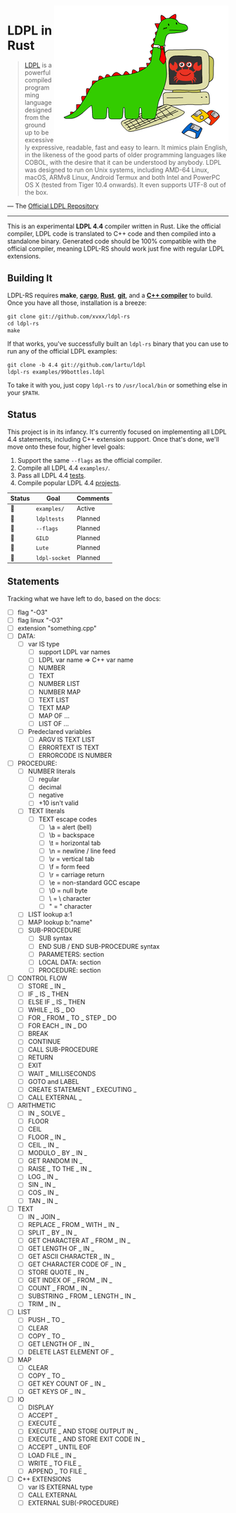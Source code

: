 <img src="img/ldpl-rs.png" alt="LDPL + Rust" align="right">

# LDPL in Rust

> [LDPL][ldpl] is a powerful compiled programming language designed
> from the ground up to be excessively expressive, readable, fast
> and easy to learn. It mimics plain English, in the likeness of the
> good parts of older programming languages like COBOL, with the
> desire that it can be understood by anybody. LDPL was designed to
> run on Unix systems, including AMD-64 Linux, macOS, ARMv8 Linux,
> Android Termux and both Intel and PowerPC OS X (tested from Tiger
> 10.4 onwards). It even supports UTF-8 out of the box.

— The [Official LDPL Repository][ldpl-repo]

---

This is an experimental **LDPL 4.4** compiler written in Rust. Like
the official compiler, LDPL code is translated to C++ code and then
compiled into a standalone binary. Generated code should be 100%
compatible with the official compiler, meaning LDPL-RS should work
just fine with regular LDPL extensions.

## Building It

LDPL-RS requires **make**, [**cargo**][rustup], [**Rust**][rustup],
[**git**][git], and a [**C++ compiler**][cpp-compiler] to build. Once
you have all those, installation is a breeze:

    git clone git://github.com/xvxx/ldpl-rs
    cd ldpl-rs
    make

If that works, you've successfully built an `ldpl-rs` binary that you
can use to run any of the official LDPL examples:

    git clone -b 4.4 git://github.com/lartu/ldpl
    ldpl-rs examples/99bottles.ldpl

To take it with you, just copy `ldpl-rs` to `/usr/local/bin` or
something else in your `$PATH`.

## Status

This project is in its infancy. It's currently focused on implementing
all LDPL 4.4 statements, including C++ extension support. Once that's
done, we'll move onto these four, higher level goals:

1. Support the same `--flags` as the official compiler.
2. Compile all LDPL 4.4 `examples/`.
3. Pass all LDPL 4.4 [tests].
4. Compile popular LDPL 4.4 [projects].

| **Status** | **Goal**      | **Comments** |
| ---------- | ------------- | ------------ |
| 👷         | `examples/`   | Active       |
| 🚧         | `ldpltests`   | Planned      |
| 🚧         | `--flags`     | Planned      |
| 🚧         | `GILD`        | Planned      |
| 🚧         | `Lute`        | Planned      |
| 🚧         | `ldpl-socket` | Planned      |

## Statements

Tracking what we have left to do, based on the docs:

- [ ] flag "-O3"
- [ ] flag linux "-O3"
- [ ] extension "something.cpp"
- [ ] DATA:
  - [ ] var IS type
    - [ ] support LDPL var names
    - [ ] LDPL var name => C++ var name
    - [ ] NUMBER
    - [ ] TEXT
    - [ ] NUMBER LIST
    - [ ] NUMBER MAP
    - [ ] TEXT LIST
    - [ ] TEXT MAP
    - [ ] MAP OF ...
    - [ ] LIST OF ...
  - [ ] Predeclared variables
    - [ ] ARGV IS TEXT LIST
    - [ ] ERRORTEXT IS TEXT
    - [ ] ERRORCODE IS NUMBER
- [ ] PROCEDURE:
  - [ ] NUMBER literals
    - [ ] regular
    - [ ] decimal
    - [ ] negative
    - [ ] +10 isn't valid
  - [ ] TEXT literals
    - [ ] TEXT escape codes
      - [ ] \a = alert (bell)
      - [ ] \b = backspace
      - [ ] \t = horizontal tab
      - [ ] \n = newline / line feed
      - [ ] \v = vertical tab
      - [ ] \f = form feed
      - [ ] \r = carriage return
      - [ ] \e = non-standard GCC escape
      - [ ] \0 = null byte
      - [ ] \\ = \ character
      - [ ] \" = " character
  - [ ] LIST lookup a:1
  - [ ] MAP lookup b:"name"
  - [ ] SUB-PROCEDURE
    - [ ] SUB syntax
    - [ ] END SUB / END SUB-PROCEDURE syntax
    - [ ] PARAMETERS: section
    - [ ] LOCAL DATA: section
    - [ ] PROCEDURE: section
- [ ] CONTROL FLOW
  - [ ] STORE _ IN _
  - [ ] IF _ IS _ THEN
  - [ ] ELSE IF _ IS _ THEN
  - [ ] WHILE _ IS _ DO
  - [ ] FOR _ FROM _ TO _ STEP _ DO
  - [ ] FOR EACH _ IN _ DO
  - [ ] BREAK
  - [ ] CONTINUE
  - [ ] CALL SUB-PROCEDURE
  - [ ] RETURN
  - [ ] EXIT
  - [ ] WAIT \_ MILLISECONDS
  - [ ] GOTO and LABEL
  - [ ] CREATE STATEMENT _ EXECUTING _
  - [ ] CALL EXTERNAL \_
- [ ] ARITHMETIC
  - [ ] IN _ SOLVE _
  - [ ] FLOOR
  - [ ] CEIL
  - [ ] FLOOR _ IN _
  - [ ] CEIL _ IN _
  - [ ] MODULO _ BY _ IN \_
  - [ ] GET RANDOM IN \_
  - [ ] RAISE _ TO THE _ IN \_
  - [ ] LOG _ IN _
  - [ ] SIN _ IN _
  - [ ] COS _ IN _
  - [ ] TAN _ IN _
- [ ] TEXT
  - [ ] IN _ JOIN _
  - [ ] REPLACE _ FROM _ WITH _ IN _
  - [ ] SPLIT _ BY _ IN \_
  - [ ] GET CHARACTER AT _ FROM _ IN \_
  - [ ] GET LENGTH OF _ IN _
  - [ ] GET ASCII CHARACTER _ IN _
  - [ ] GET CHARACTER CODE OF _ IN _
  - [ ] STORE QUOTE _ IN _
  - [ ] GET INDEX OF _ FROM _ IN \_
  - [ ] COUNT _ FROM _ IN \_
  - [ ] SUBSTRING _ FROM _ LENGTH _ IN _
  - [ ] TRIM _ IN _
- [ ] LIST
  - [ ] PUSH _ TO _
  - [ ] CLEAR
  - [ ] COPY _ TO _
  - [ ] GET LENGTH OF _ IN _
  - [ ] DELETE LAST ELEMENT OF \_
- [ ] MAP
  - [ ] CLEAR
  - [ ] COPY _ TO _
  - [ ] GET KEY COUNT OF _ IN _
  - [ ] GET KEYS OF _ IN _
- [ ] IO
  - [ ] DISPLAY
  - [ ] ACCEPT \_
  - [ ] EXECUTE \_
  - [ ] EXECUTE _ AND STORE OUTPUT IN _
  - [ ] EXECUTE _ AND STORE EXIT CODE IN _
  - [ ] ACCEPT \_ UNTIL EOF
  - [ ] LOAD FILE _ IN _
  - [ ] WRITE _ TO FILE _
  - [ ] APPEND _ TO FILE _
- [ ] C++ EXTENSIONS
  - [ ] var IS EXTERNAL type
  - [ ] CALL EXTERNAL
  - [ ] EXTERNAL SUB(-PROCEDURE)

[ldpl]: https://www.ldpl-lang.org/
[ldpl-repo]: https://www.ldpl-lang.org/
[ldpl-docs]: http://docs.ldpl-lang.org/
[pest]: https://pest.rs/
[rustup]: http://rustup.rs/
[git]: https://git-scm.com/book/en/v2/Getting-Started-Installing-Git
[cpp-compiler]: https://gcc.gnu.org/install/
[tests]: https://github.com/Lartu/ldpltest
[projects]: https://www.ldpl-lang.org/projects.html
[gild]: https://github.com/xvxx/gild
[lute]: https://github.com/lartu/lute
[ldpl-socket]: https://github.com/xvxx/ldpl-socket
